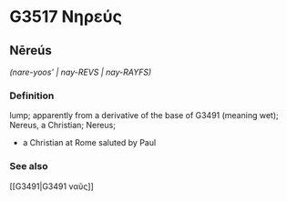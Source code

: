 # G3517 Νηρεύς

## Nēreús

_(nare-yoos' | nay-REVS | nay-RAYFS)_

### Definition

lump; apparently from a derivative of the base of G3491 (meaning wet); Nereus, a Christian; Nereus; 

- a Christian at Rome saluted by Paul

### See also

[[G3491|G3491 ναῦς]]
